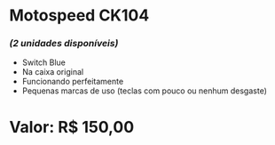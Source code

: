 # Motospeed CK104

### _**(2 unidades disponíveis)**_

- Switch Blue
- Na caixa original
- Funcionando perfeitamente
- Pequenas marcas de uso (teclas com pouco ou nenhum desgaste)

# Valor: R$ 150,00